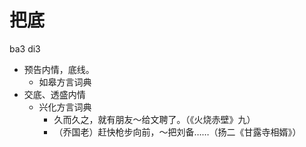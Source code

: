# 把底
ba3 di3
+ 预告内情，底线。
  * 如皋方言词典
+ 交底、透盛内情
  * 兴化方言词典
    - 久而久之，就有朋友～给文聘了。（《火烧赤壁》九）
    - （乔国老）赶快枪步向前，～把刘备……（扬二《甘露寺相婿》）
